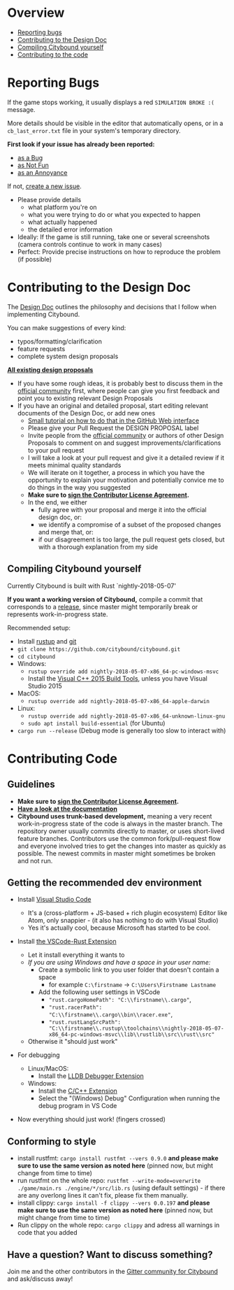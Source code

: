 # Overview

* [Reporting bugs](#reporting-bugs)
* [Contributing to the Design Doc](#contributing-to-the-design-doc)
* [Compiling Citybound yourself](#compiling-citybound-yourself)
* [Contributing to the code](#contributing-code)

# Reporting Bugs

If the game stops working, it usually displays a red `SIMULATION BROKE :(` message.

More details should be visible in the editor that automatically opens, or in a `cb_last_error.txt` file in your system's temporary directory.

**First look if your issue has already been reported:**
* [as a Bug](https://github.com/citybound/citybound/issues?utf8=✓&q=is%3Aissue%20label%3A%22P%20Bug%22%20)
* [as Not Fun](https://github.com/citybound/citybound/issues?utf8=✓&q=is%3Aissue%20label%3A%22P%20Not%20Fun%22%20)
* [as an Annoyance](https://github.com/citybound/citybound/issues?q=is%3Aissue+label%3A%22P+Annoyance%22)

If not, [create a new issue](https://github.com/aeickhoff/citybound/issues/new).

* Please provide details
    * what platform you're on
    * what you were trying to do or what you expected to happen
    * what actually happened
    * the detailed error information
* Ideally: If the game is still running, take one or several screenshots (camera controls continue to work in many cases)
* Perfect: Provide precise instructions on how to reproduce the problem (if possible)

# Contributing to the Design Doc

The [Design Doc](game/README.md) outlines the philosophy and decisions that I follow when implementing Citybound.

You can make suggestions of every kind:

* typos/formatting/clarification
* feature requests
* complete system design proposals

**[All existing design proposals](https://github.com/citybound/citybound/pulls?utf8=✓&q=is%3Apr%20label%3A%22DESIGN%20PROPOSAL%22%20)**

* If you have some rough ideas, it is probably best to discuss them in the [official community](https://reddit.com/r/Citybound) first, where people can give you first feedback and point you to existing relevant Design Proposals
* If you have an original and detailed proposal, start editing relevant documents of the Design Doc, or add new ones
  * [Small tutorial on how to do that in the GitHub Web interface](https://help.github.com/articles/editing-files-in-another-user-s-repository/)
  * Please give your Pull Request the DESIGN PROPOSAL label
  * Invite people from the [official community](https://reddit.com/r/Citybound) or authors of other Design Proposals to comment on and suggest improvements/clarifications to your pull request
  * I will take a look at your pull request and give it a detailed review if it meets minimal quality standards
  * We will iterate on it together, a process in which you have the opportunity to explain your motivation and potentially convice me to do things in the way you suggested
  * **Make sure to <a href="https://www.clahub.com/agreements/citybound/citybound">sign the Contributor License Agreement</a>.**
  * In the end, we either
     * fully agree with your proposal and merge it into the official design doc, or:
     * we identify a compromise of a subset of the proposed changes and merge that, or:
     * if our disagreement is too large, the pull request gets closed, but with a thorough explanation from my side

## Compiling Citybound yourself

Currently Citybound is built with Rust `nightly-2018-05-07'

**If you want a working version of Citybound,** compile a commit that corresponds to a [release](https://github.com/citybound/citybound/releases), since master might temporarily break or represents work-in-progress state.

Recommended setup:
* Install [rustup](https://rustup.rs/) and [git](https://git-scm.com/)
* `git clone https://github.com/citybound/citybound.git`
* `cd citybound`
* Windows:
  * `rustup override add nightly-2018-05-07-x86_64-pc-windows-msvc`
  * Install the [Visual C++ 2015 Build Tools](http://landinghub.visualstudio.com/visual-cpp-build-tools), unless you have Visual Studio 2015
* MacOS:
  * `rustup override add nightly-2018-05-07-x86_64-apple-darwin`
* Linux:
  * `rustup override add nightly-2018-05-07-x86_64-unknown-linux-gnu`
  * `sudo apt install build-essential` (for Ubuntu)
* `cargo run --release` (Debug mode is generally too slow to interact with)

# Contributing Code

## Guidelines

* **Make sure to <a href="https://www.clahub.com/agreements/citybound/citybound">sign the Contributor License Agreement</a>.**
* **[Have a look at the documentation](http://citybound.github.io/citybound)**
* **Citybound uses trunk-based development,** meaning a very recent work-in-progress state of the code is always in the master branch. The repository owner usually commits directly to master, or uses short-lived feature branches. Contributors use the common fork/pull-request flow and everyone involved tries to get the changes into master as quickly as possible. The newest commits in master might sometimes be broken and not run.


## Getting the recommended dev environment

* Install [Visual Studio Code](https://code.visualstudio.com)
  * It's a (cross-platform + JS-based + rich plugin ecosystem) Editor like Atom, only snappier - (it also has nothing to do with Visual Studio)
  * Yes it's actually cool, because Microsoft has started to be cool.
* Install [the VSCode-Rust Extension](https://marketplace.visualstudio.com/items?itemName=kalitaalexey.vscode-rust)
  * Let it install everything it wants to
  * *If you are using Windows and have a space in your user name:*
    * Create a symbolic link to you user folder that doesn't contain a space
      * for example `C:\firstname` -> `C:\Users\Firstname Lastname`
    * Add the following user settings in VSCode
      * `"rust.cargoHomePath": "C:\\firstname\\.cargo"`,
      * `"rust.racerPath": "C:\\firstname\\.cargo\\bin\\racer.exe"`,
      * `"rust.rustLangSrcPath": "C:\\firstname\\.rustup\\toolchains\\nightly-2018-05-07-x86_64-pc-windows-msvc\\lib\\rustlib\\src\\rust\\src"`
  * Otherwise it "should just work"
* For debugging 
  * Linux/MacOS: 
    * Install the [LLDB Debugger Extension](https://marketplace.visualstudio.com/items?itemName=vadimcn.vscode-lldb)
  * Windows:
    * Install the [C/C++ Extension](https://marketplace.visualstudio.com/items?itemName=ms-vscode.cpptools)
    * Select the "(Windows) Debug" Configuration when running the debug program in VS Code

* Now everything should just work! (fingers crossed)

## Conforming to style

* install rustfmt: `cargo install rustfmt --vers 0.9.0` **and please make sure to use the same version as noted here** (pinned now, but might change from time to time)
* run rustfmt on the whole repo:
  `rustfmt --write-mode=overwrite ./game/main.rs ./engine/*/src/lib.rs`
  (using default settings) - if there are any overlong lines it can't fix, please fix them manually.
* install clippy: `cargo install -f clippy --vers 0.0.197` **and please make sure to use the same version as noted here** (pinned now, but might change from time to time)
* Run clippy on the whole repo: `cargo clippy` and adress all warnings in code that you added

## Have a question? Want to discuss something?

Join me and the other contributors in the [Gitter community for Citybound](https://gitter.im/citybound/Lobby) and ask/discuss away!
